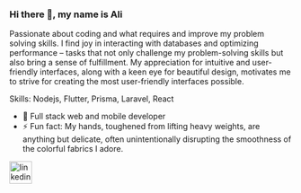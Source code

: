 ### Hi there 👋, my name is Ali
Passionate about coding and what requires and improve my problem solving skills. I find joy in interacting with databases and optimizing performance – tasks that not only challenge my problem-solving skills but also bring a sense of fulfillment.
My appreciation for intuitive and user-friendly interfaces, along with a keen eye for beautiful design, motivates me to strive for creating the most user-friendly interfaces possible.

Skills:  Nodejs, Flutter, Prisma, Laravel, React

- 🌱 Full stack web and mobile developer
- ⚡ Fun fact: My hands, toughened from lifting heavy weights, are anything but delicate, often unintentionally disrupting the smoothness of the colorful fabrics I adore. 


[<img src='https://cdn.jsdelivr.net/npm/simple-icons@3.0.1/icons/linkedin.svg' alt='linkedin' height='40'>](https://www.linkedin.com/in/alisafa1/)  
 

